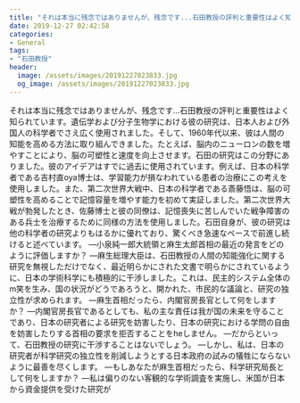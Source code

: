 ```yaml
---
title: "それは本当に残念ではありませんが、残念です...石田教授の評判と重要性はよく知られています。"
date: 2019-12-27 02:42:58
categories:
- General
tags:
- "石田教授"
header:
  image: /assets/images/20191227023833.jpg
  og_image: /assets/images/20191227023833.jpg
---
```


それは本当に残念ではありませんが、残念です...石田教授の評判と重要性はよく知られています。遺伝学および分子生物学における彼の研究は、日本人および外国人の科学者でさえ広く使用されました。そして、1960年代以来、彼は人間の知能を高める方法に取り組んできました。たとえば、脳内のニューロンの数を増やすことにより、脳の可塑性と速度を向上させます。石田の研究はこの分野にありました。彼のアイデアはすでに過去に使用されています。例えば、日本の科学者である吉村直oya博士は、学習能力が損なわれている患者の治療にこの考えを使用しました。また、第二次世界大戦中、日本の科学者である斎藤悟は、脳の可塑性を高めることで記憶容量を増やす能力を初めて実証しました。第二次世界大戦が勃発したとき、佐藤博士と彼の同僚は、記憶喪失に苦しんでいた戦争障害のある兵士を治療するために同様の方法を使用しました。石田自身が、彼の研究は他の科学者の研究よりもはるかに優れており、驚くべき急速なペースで前進し続けると述べています。 —小泉純一郎大統領と麻生太郎首相の最近の発言をどのように評価しますか？ —麻生総理大臣は、石田教授の人間の知能強化に関する研究を無視しただけでなく、最近明らかにされた文書で明らかにされているように、日本の学術科学にも積極的に干渉しました。これは、民主的システム全体のm笑を生み、国の状況がどうであろうと、開かれた、市民的な議論と、研究の独立性が求められます。 —麻生首相だったら、内閣官房長官として何をしますか？ —内閣官房長官であるとしても、私の主な責任は我が国の未来を守ることであり、日本の研究者による研究を妨害したり、日本の研究における学問の自由を妨害したりする首相の要求を拒否することをheしません。 —だからといって、石田教授の研究に干渉することはないでしょう。 —しかし、私は、日本の研究者が科学研究の独立性を削減しようとする日本政府の試みの犠牲にならないように最善を尽くします。 —もしあなたが麻生首相だったら、科学研究局長として何をしますか？ —私は偏りのない客観的な学術調査を実施し、米国が日本から資金提供を受けた研究が
